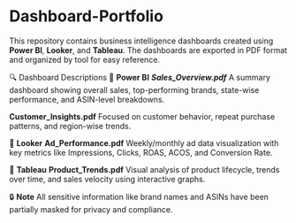 # Dashboard-Portfolio
This repository contains business intelligence dashboards created using **Power BI**, **Looker**, and **Tableau**. The dashboards are exported in PDF format and organized by tool for easy reference.

🔍 Dashboard Descriptions
🔷 **Power BI**
***Sales_Overview.pdf***
A summary dashboard showing overall sales, top-performing brands, state-wise performance, and ASIN-level breakdowns.

**Customer_Insights.pdf**
Focused on customer behavior, repeat purchase patterns, and region-wise trends.

🔶 **Looker**
**Ad_Performance.pdf**
Weekly/monthly ad data visualization with key metrics like Impressions, Clicks, ROAS, ACOS, and Conversion Rate.

🔷 **Tableau**
**Product_Trends.pdf**
Visual analysis of product lifecycle, trends over time, and sales velocity using interactive graphs.

🔒 **Note**
All sensitive information like brand names and ASINs have been partially masked for privacy and compliance.
